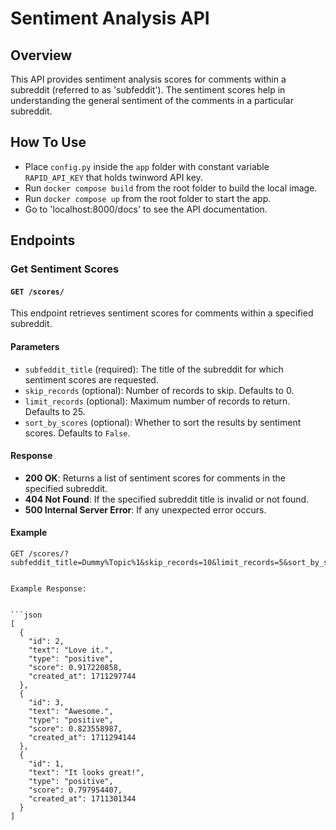 # Sentiment Analysis API 

## Overview

This API provides sentiment analysis scores for comments within a subreddit (referred to as 'subfeddit'). The sentiment scores help in understanding the general sentiment of the comments in a particular subreddit.

## How To Use

- Place `config.py` inside the `app` folder with constant variable `RAPID_API_KEY` that holds twinword API key.
- Run `docker compose build` from the root folder to build the local image.
- Run `docker compose up` from the root folder to start the app.
- Go to 'localhost:8000/docs' to see the API documentation.

## Endpoints

### Get Sentiment Scores
#### `GET /scores/`

This endpoint retrieves sentiment scores for comments within a specified subreddit.

#### Parameters
- `subfeddit_title` (required): The title of the subreddit for which sentiment scores are requested.
- `skip_records` (optional): Number of records to skip. Defaults to 0.
- `limit_records` (optional): Maximum number of records to return. Defaults to 25.
- `sort_by_scores` (optional): Whether to sort the results by sentiment scores. Defaults to `False`.

#### Response
- **200 OK**: Returns a list of sentiment scores for comments in the specified subreddit.
- **404 Not Found**: If the specified subreddit title is invalid or not found.
- **500 Internal Server Error**: If any unexpected error occurs.

#### Example
```http
GET /scores/?subfeddit_title=Dummy%Topic%1&skip_records=10&limit_records=5&sort_by_scores=true


Example Response:


```json
[
  {
    "id": 2,
    "text": "Love it.",
    "type": "positive",
    "score": 0.917220858,
    "created_at": 1711297744
  },
  {
    "id": 3,
    "text": "Awesome.",
    "type": "positive",
    "score": 0.823558987,
    "created_at": 1711294144
  },
  {
    "id": 1,
    "text": "It looks great!",
    "type": "positive",
    "score": 0.797954407,
    "created_at": 1711301344
  }
]

